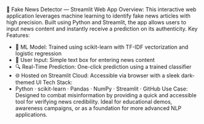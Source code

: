 📰 Fake News Detector — Streamlit Web App
Overview:
This interactive web application leverages machine learning to identify fake news articles with high precision. Built using Python and Streamlit, the app allows users to input news content and instantly receive a prediction on its authenticity.
Key Features:
- 🧠 ML Model: Trained using scikit-learn with TF-IDF vectorization and logistic regression
- 💬 User Input: Simple text box for entering news content
- 🔍 Real-Time Prediction: One-click prediction using a trained classifier
- 🌐 Hosted on Streamlit Cloud: Accessible via browser with a sleek dark-themed UI
Tech Stack:
- Python · scikit-learn · Pandas · NumPy · Streamlit · GitHub
Use Case:
Designed to combat misinformation by providing a quick and accessible tool for verifying news credibility. Ideal for educational demos, awareness campaigns, or as a foundation for more advanced NLP applications.

